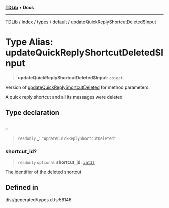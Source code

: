 [**TDLib**](../../../../../../README.md) • **Docs**

***

[TDLib](../../../../../../modules.md) / [index](../../../../../README.md) / [types](../../../README.md) / [default](../README.md) / updateQuickReplyShortcutDeleted$Input

# Type Alias: updateQuickReplyShortcutDeleted$Input

> **updateQuickReplyShortcutDeleted$Input**: `object`

Version of [updateQuickReplyShortcutDeleted](updateQuickReplyShortcutDeleted.md) for method parameters.

A quick reply shortcut and all its messages were deleted

## Type declaration

### \_

> `readonly` **\_**: `"updateQuickReplyShortcutDeleted"`

### shortcut\_id?

> `readonly` `optional` **shortcut\_id**: [`int32`](int32.md)

The identifier of the deleted shortcut

## Defined in

dist/generated/types.d.ts:56146
